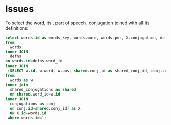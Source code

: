 # Issues

To select the word, its , part of speech, conjugation joined with all its definitions:

```sql
select words.id as words_key, words.word, words.pos, X.conjugation, defns.defn
from 
  words 
inner JOIN
  defns
on words.id=defns.word_id   
inner JOIN
 (SELECT w.id, w.word, w.pos, shared.conj_id as shared_conj_id, conj.conjugation as conjugation  
from 
  words as w
inner join
  shared_conjugations as shared
  on shared.word_id=w.id
inner JOIN
  conjugations as conj
  on conj.id=shared.conj_id) as X
  ON X.id=words.id
 where words.id=1;
```
 
 
